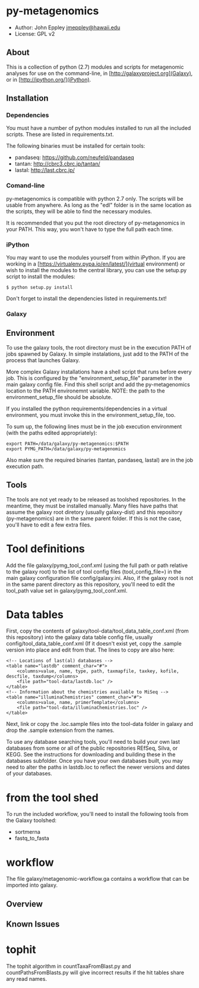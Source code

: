py-metagenomics
===============

- Author: John Eppley <jmeppley@hawaii.edu>
- License: GPL v2

About
-----
This is a collection of python (2.7) modules and scripts for metagenomic analyses for use on the command-line, in [http://galaxyproject.org](Galaxy), or in [http://ipython.org/](iPython).

Installation
------------
### Dependencies ###
You must have a number of python modules installed to run all the included scripts. These are listed in requirements.txt. 

The following binaries must be installed for certain tools:

 * pandaseq: https://github.com/neufeld/pandaseq
 * tantan: http://cbrc3.cbrc.jp/tantan/
 * lastal: http://last.cbrc.jp/

### Comand-line ###
py-metagenomics is compatible with python 2.7 only. The scripts will be usable from anywhere. As long as the "edl" folder is in the same location as the scripts, they will be able to find the necessary modules.

It is recommended that you put the root directory of py-metagenomics in your PATH. This way, you won't have to type the full path each time.

### iPython ###
You may want to use the modules yourself from within iPython. If you are working in a [https://virtualenv.pypa.io/en/latest/](virtual environment) or wish to install the modules to the central library, you can use the setup.py script to install the modules:

    $ python setup.py install

Don't forget to install the dependencies listed in requirements.txt!

### Galaxy ###
## Environment ##
To use the galaxy tools, the root directory must be in the execution PATH of jobs spawned by Galaxy. In simple instalations, just add to the PATH of the process that launches Galaxy. 

More complex Galaxy installations have a shell script that runs before every job. This is configured by the "environment_setup_file" parameter in the main galaxy config file. Find this shell script and add the py-metagenomics location to the PATH environemnt variable. NOTE: the path to the environment_setup_file should be absolute.

If you installed the python requirements/dependencies in a virtual environment, you must invoke this in the environment_setup_file, too.

To sum up, the following lines must be in the job execution environment (with the paths edited appropriately):

	export PATH=/data/galaxy/py-metagenomics:$PATH
	export PYMG_PATH=/data/galaxy/py-metagenomics

Also make sure the required binaries (tantan, pandaseq, lastal) are in the job execution path.

## Tools ##
The tools are not yet ready to be released as toolshed repositories. In the meantime, they must be installed manually. Many files have paths that assume the galaxy root diretory (usually galaxy-dist) and this repository (py-metagenomics) are in the same parent folder. If this is not the case, you'll have to edit a few extra files.

# Tool definitions #
Add the file galaxy/pymg_tool_conf.xml (using the full path or path 
relative to the galaxy root) to the list of tool config files 
(tool_config_file=) in the main galaxy configuration file config/galaxy.ini. 
Also, if the galaxy root is not in the same parent directory as this 
repository, you'll need to edit the tool_path value set in 
galaxy/pymg_tool_conf.xml.

# Data tables #
First, copy the contents of galaxy/tool-data/tool_data_table_conf.xml (from this repository) into the galaxy data table config file, usually config/tool_data_table_conf.xml (If it doesn't exist yet, copy the .sample version into place and edit from that. The lines to copy are also here:

    <!-- Locations of last(al) databases -->
    <table name="lastdb" comment_char="#">
        <columns>value, name, type, path, taxmapfile, taxkey, kofile, descfile, taxdump</columns>
        <file path="tool-data/lastdb.loc" />
    </table>
    <!-- Information about the chemistries available to MiSeq -->
    <table name="illuminaChemistries" comment_char="#">
        <columns>value, name, primerTemplate</columns>
        <file path="tool-data/illuminaChemistries.loc" />
    </table>

Next, link or copy the .loc.sample files into the tool-data folder in galaxy and drop the .sample extension from the names. 

To use any database searching tools, you'll need to build your own last databases from some or all of the public repositories REfSeq, Silva, or KEGG. See the instructions for downloading and building these in the databases subfolder. Once you have your own databases built, you may need to alter the paths in lastdb.loc to reflect the newer versions and dates of your databases.

# from the tool shed #

To run the included workflow, you'll need to install the following tools from the Galaxy toolshed:

 * sortmerna
 * fastq_to_fasta

# workflow #

The file galaxy/metagenomic-workflow.ga contains a workflow that can be imported into galaxy. 

Overview
--------



Known Issues
------------

# tophit #
The tophit algorithm in countTaxaFromBlast.py and countPathsFromBlasts.py will give incorrect results if the hit tables share any read names. 
